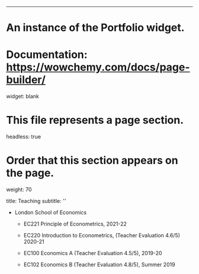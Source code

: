 ---
# An instance of the Portfolio widget.
# Documentation: https://wowchemy.com/docs/page-builder/
widget: blank

# This file represents a page section.
headless: true

# Order that this section appears on the page.
weight: 70

title: Teaching
subtitle: ''


* London School of Economics 

  * EC221 Principle of Econometrics, 2021-22

  * EC220 Introduction to Econometrics, (Teacher Evaluation 4.6/5) 2020-21

  * EC100 Economics A (Teacher Evaluation 4.5/5), 2019-20

  * EC102 Economics B (Teacher Evaluation 4.8/5), Summer 2019

